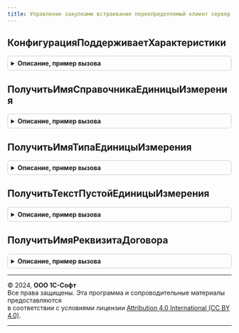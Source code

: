 ```yaml
---
title: Управление закупками встраивание переопределяемый клиент сервер у х
---
```



## КонфигурацияПоддерживаетХарактеристики
<details style="margin: 1em 0; padding: 0.5em; border: 1px solid #ccc; border-radius: 6px;">

<summary style="font-weight: bold; cursor: pointer;">Описание, пример вызова</summary>

```bsl


Функция КонфигурацияПоддерживаетХарактеристики() Экспорт
```

Пример вызова
```bsl
Результат = УправлениеЗакупкамиВстраиваниеПереопределяемыйКлиентСерверУХ.КонфигурацияПоддерживаетХарактеристики() 
```
</details>

## ПолучитьИмяСправочникаЕдиницыИзмерения
<details style="margin: 1em 0; padding: 0.5em; border: 1px solid #ccc; border-radius: 6px;">

<summary style="font-weight: bold; cursor: pointer;">Описание, пример вызова</summary>

```bsl

Функция ПолучитьИмяСправочникаЕдиницыИзмерения() Экспорт
```

Пример вызова
```bsl
Результат = УправлениеЗакупкамиВстраиваниеПереопределяемыйКлиентСерверУХ.ПолучитьИмяСправочникаЕдиницыИзмерения() 
```
</details>

## ПолучитьИмяТипаЕдиницыИзмерения
<details style="margin: 1em 0; padding: 0.5em; border: 1px solid #ccc; border-radius: 6px;">

<summary style="font-weight: bold; cursor: pointer;">Описание, пример вызова</summary>

```bsl

Функция ПолучитьИмяТипаЕдиницыИзмерения() Экспорт
```

Пример вызова
```bsl
Результат = УправлениеЗакупкамиВстраиваниеПереопределяемыйКлиентСерверУХ.ПолучитьИмяТипаЕдиницыИзмерения() 
```
</details>

## ПолучитьТекстПустойЕдиницыИзмерения
<details style="margin: 1em 0; padding: 0.5em; border: 1px solid #ccc; border-radius: 6px;">

<summary style="font-weight: bold; cursor: pointer;">Описание, пример вызова</summary>

```bsl

Функция ПолучитьТекстПустойЕдиницыИзмерения() Экспорт
```

Пример вызова
```bsl
Результат = УправлениеЗакупкамиВстраиваниеПереопределяемыйКлиентСерверУХ.ПолучитьТекстПустойЕдиницыИзмерения() 
```
</details>

## ПолучитьИмяРеквизитаДоговора
<details style="margin: 1em 0; padding: 0.5em; border: 1px solid #ccc; border-radius: 6px;">

<summary style="font-weight: bold; cursor: pointer;">Описание, пример вызова</summary>

```bsl

Функция ПолучитьИмяРеквизитаДоговора() Экспорт
```

Пример вызова
```bsl
Результат = УправлениеЗакупкамиВстраиваниеПереопределяемыйКлиентСерверУХ.ПолучитьИмяРеквизитаДоговора() 
```
</details>

---

© 2024, **ООО 1С-Софт**  
Все права защищены. Эта программа и сопроводительные материалы предоставляются  
в соответствии с условиями лицензии [Attribution 4.0 International (CC BY 4.0)](https://creativecommons.org/licenses/by/4.0/legalcode).

---
